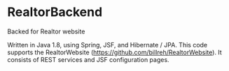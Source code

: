 # RealtorBackend
Backed for Realtor website

Written in Java 1.8, using Spring, JSF, and Hibernate / JPA.  This code supports the RealtorWebsite
(https://github.com/billreh/RealtorWebsite).  It consists of REST services and JSF configuration
pages.
